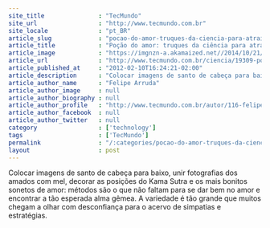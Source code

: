 ```yaml
---
site_title               : "TecMundo"
site_url                 : "http://www.tecmundo.com.br"
site_locale              : "pt_BR"
article_slug             : "pocao-do-amor-truques-da-ciencia-para-atrair-o-sexo-oposto-infografico"
article_title            : "Poção do amor: truques da ciência para atrair o sexo oposto [infográfico]"
article_image            : "https://imgnzn-a.akamaized.net//2014/10/21/21174501238779-t1200x480.jpg"
article_url              : "http://www.tecmundo.com.br/ciencia/19309-pocao-do-amor-truques-da-ciencia-para-atrair-o-sexo-oposto-infografico-.htm"
article_published_at     : "2012-02-10T16:24:21-02:00"
article_description      : "Colocar imagens de santo de cabeça para baixo, unir fotografias dos amados com mel, decorar as posições do Kama Sutra e os mais bonitos sonetos de amor: métodos são o que não faltam para se dar bem no amor e encontrar a tão esperada alma gêmea. A variedade é tão grande que muitos chegam a olhar com desconfiança para o acervo de simpatias e estratégias."
article_author_name      : "Felipe Arruda"
article_author_image     : null
article_author_biography : null
article_author_profile   : "http://www.tecmundo.com.br/autor/116-felipe-arruda/"
article_author_facebook  : null
article_author_twitter   : null
category                 : ['technology']
tags                     : ['TecMundo']
permalink                : "/:categories/pocao-do-amor-truques-da-ciencia-para-atrair-o-sexo-oposto-infografico/"
layout                   : post
---
```


Colocar imagens de santo de cabeça para baixo, unir fotografias dos amados com mel, decorar as posições do Kama Sutra e os mais bonitos sonetos de amor: métodos são o que não faltam para se dar bem no amor e encontrar a tão esperada alma gêmea. A variedade é tão grande que muitos chegam a olhar com desconfiança para o acervo de simpatias e estratégias.
